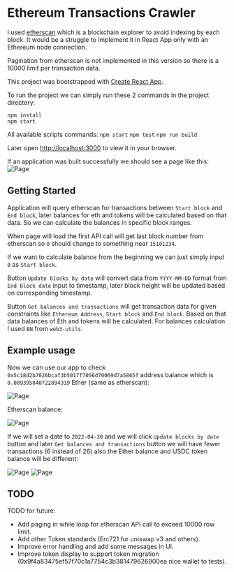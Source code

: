 # Ethereum Transactions Crawler

I used [etherscan](https://etherscan.io/) which is a blockchain explorer to avoid indexing by each block.
It would be a struggle to implement it in React App only with an Ethereum node connection.

Pagination from etherscan is not implemented in this version so there is a 10000 limit per transaction data.

This project was bootstrapped with [Create React App](https://github.com/facebook/create-react-app).

To run the project we can simply run these 2 commands in the project directory:
```
npm install
npm start
```

All available scripts commands:
`npm start`
`npm test`
`npm run build`

Later open [http://localhost:3000](http://localhost:3000) to view it in your browser.

If an application was built successfully we should see a page like this:
![Page](./doc-img/page.png)

## Getting Started

Application will query etherscan for transactions between `Start block` and `End block`,
later balances for eth and tokens will be calculated based on that data.
So we can calculate the balances in specific block ranges.

When page will load the first API call will get last block number from etherscan so `0` should change to something near `15101234`.

If we want to calculate balance from the beginning we can just simply input `0` as `Start block`.

Button `Update blocks by date` will convert data from `YYYY-MM-DD` format from `End block date` input to timestamp,
later block height will be updated based on corresponding timestamp.

Button `Get balances and transactions` will get transaction data for given constraints like `Ethereum Address`, `Start block` and `End block`.
Based on that data balances of Eth and tokens will be calculated. For balances calculation I used `BN` from `web3-utils`.

## Example usage

Now we can use our app to check `0x5c18d2b7026bcaf3b5017f7056d70069d7a5865f` address balance 
which is `0.009395840722894319` Ether (same as etherscan):

![Page](./doc-img/page-26tx.png)

Etherscan balance:

![Page](./doc-img/page-etherscan.png)

If we will set a date to `2022-04-30` and we will click `Update blocks by date` button and later
`Get balances and transactions` button we will have fewer transactions (6 instead of 26)
also the Ether balance and USDC token balance will be different:

![Page](./doc-img/page-6tx.png)
![Page](./doc-img/usdc.png)

## TODO

TODO for future:
- Add paging in while loop for etherscan API call to exceed 10000 row limit.
- Add other Token standards (Erc721 for uniswap v3 and others).
- Improve error handling and add some messages in UI.
- Improve token display to support token migration (0x9f4a83475ef57f70c1a7754c3b381479626900ea nice wallet to tests).
